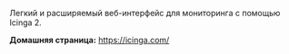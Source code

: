 Легкий и расширяемый веб-интерфейс для мониторинга с помощью Icinga 2.

**Домашняя страница:** <https://icinga.com/>
